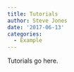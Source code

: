 ```yaml
---
title: Tutorials
author: Steve Jones
date: '2017-06-13'
categories:
  - Example
---
```


Tutorials go here.